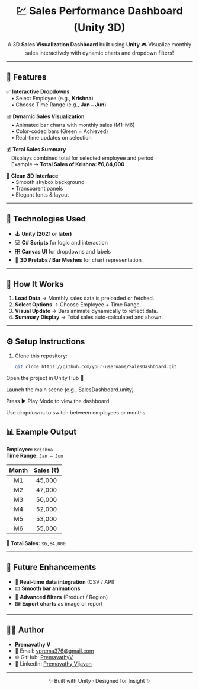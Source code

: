 <h1 align="center">💹 Sales Performance Dashboard (Unity 3D)</h1>

<p align="center">
A 3D <b>Sales Visualization Dashboard</b> built using <b>Unity</b> 🎮  
Visualize monthly sales interactively with dynamic charts and dropdown filters!  
</p>

---

## 🌟 Features

✅ **Interactive Dropdowns**  
 • Select Employee (e.g., <b>Krishna</b>)  
 • Choose Time Range (e.g., <b>Jan – Jun</b>)  

📊 **Dynamic Sales Visualization**  
 • Animated bar charts with monthly sales (M1–M6)  
 • Color-coded bars (Green = Achieved)  
 • Real-time updates on selection  

💰 **Total Sales Summary**  
 Displays combined total for selected employee and period  
 Example → <b>Total Sales of Krishna: ₹6,84,000</b>

🎨 **Clean 3D Interface**  
 • Smooth skybox background  
 • Transparent panels  
 • Elegant fonts & layout  

---

## 🧩 Technologies Used

- 🕹️ **Unity (2021 or later)**
- 💻 **C# Scripts** for logic and interaction
- 🎛️ **Canvas UI** for dropdowns and labels
- 🧱 **3D Prefabs / Bar Meshes** for chart representation

---

## 🧠 How It Works

1. **Load Data** → Monthly sales data is preloaded or fetched.  
2. **Select Options** → Choose Employee + Time Range.  
3. **Visual Update** → Bars animate dynamically to reflect data.  
4. **Summary Display** → Total sales auto-calculated and shown.

---

## ⚙️ Setup Instructions

1. Clone this repository:
   ```bash
   git clone https://github.com/your-username/SalesDashboard.git
Open the project in Unity Hub 🧩

Launch the main scene (e.g., SalesDashboard.unity)

Press ▶️ Play Mode to view the dashboard

Use dropdowns to switch between employees or months

## 📊 Example Output

**Employee:** `Krishna`  
**Time Range:** `Jan – Jun`

| Month | Sales (₹) |
|:------:|:----------:|
| M1 | 45,000 |
| M2 | 47,000 |
| M3 | 50,000 |
| M4 | 52,000 |
| M5 | 53,000 |
| M6 | 55,000 |

**🧾 Total Sales:** `₹6,84,000`

---

## 🌈 Future Enhancements

- 🔗 **Real-time data integration** (CSV / API)
- 🎞️ **Smooth bar animations**
- 🧮 **Advanced filters** (Product / Region)
- 🖼️ **Export charts** as image or report

---

 ## 👩‍💻 Author

- **Premavathy V**  
- 📧 Email: [vprema376@gmail.com](mailto:vprema376@gmail.com)  
- 🌐 GitHub: [PremavathyV](https://github.com/PremavathyV)  
- 💼 LinkedIn:
 [Premavathy Vijayan](https://www.linkedin.com/in/premavathy-vijayan-921a39252/)

---


<p align="center">
✨ Built with Unity · Designed for Insight ✨  
</p>
